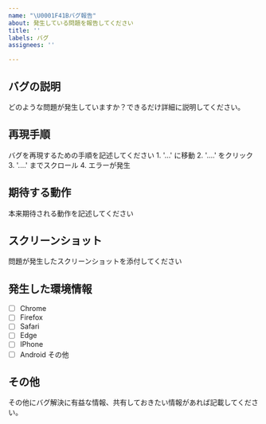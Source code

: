 ```yaml
---
name: "\U0001F41Bバグ報告"
about: 発生している問題を報告してください
title: ''
labels: バグ
assignees: ''

---
```


## バグの説明
どのような問題が発生していますか？できるだけ詳細に説明してください。

## 再現手順
バグを再現するための手順を記述してください
        1. '...' に移動
        2. '....' をクリック
        3. '....' までスクロール
        4. エラーが発生

## 期待する動作
本来期待される動作を記述してください

## スクリーンショット
問題が発生したスクリーンショットを添付してください

## 発生した環境情報
- [ ] Chrome
- [ ] Firefox
- [ ] Safari
- [ ] Edge
- [ ] IPhone
- [ ] Android
その他

## その他
その他にバグ解決に有益な情報、共有しておきたい情報があれば記載してください。
